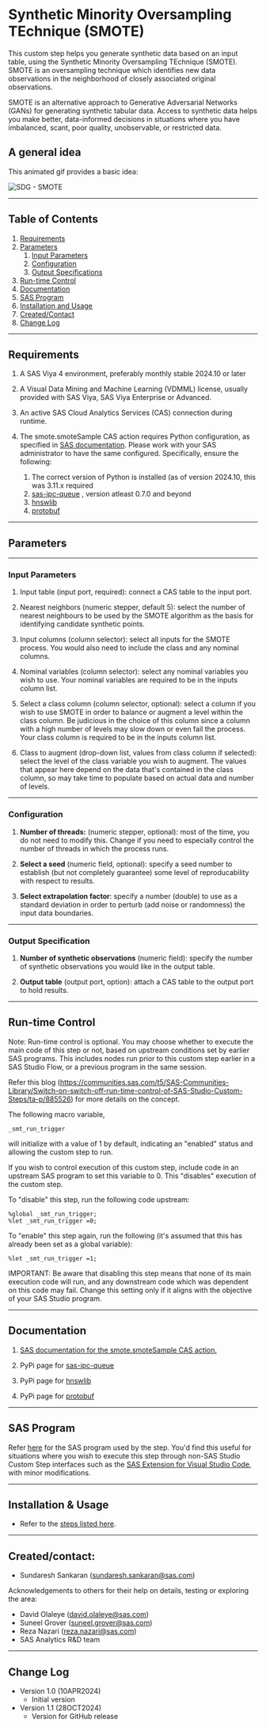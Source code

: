 # Synthetic Minority Oversampling TEchnique (SMOTE) 

This custom step helps you generate synthetic data based on an input table, using the Synthetic Minority Oversampling TEchnique (SMOTE). SMOTE is an oversampling technique which identifies new data observations in the neighborhood of closely associated original observations. 

SMOTE is an alternative approach to Generative Adversarial Networks (GANs) for generating synthetic tabular data. Access to synthetic data helps you make better, data-informed decisions in situations where you have imbalanced, scant, poor quality, unobservable, or restricted data.

## A general idea

This animated gif provides a basic idea: 

![SDG - SMOTE](./img/SMOTE_SDG.gif)

----
## Table of Contents
1. [Requirements](#requirements)
2. [Parameters](#parameters)
   1. [Input Parameters](#input-parameters)
   2. [Configuration](#configuration)
   3. [Output Specifications](#output-specifications)
3. [Run-time Control](#run-time-control)
4. [Documentation](#documentation)
5. [SAS Program](#sas-program)
6. [Installation and Usage](#installation--usage)
7. [Created/Contact](#createdcontact)
8. [Change Log](#change-log)
----
## Requirements

1. A SAS Viya 4 environment, preferably monthly stable 2024.10 or later

2. A Visual Data Mining and Machine Learning (VDMML) license, usually provided with SAS Viya, SAS Viya Enterprise or Advanced.

3. An active SAS Cloud Analytics Services (CAS) connection during runtime.

4. The smote.smoteSample CAS action requires Python configuration, as specified in [SAS documentation](https://go.documentation.sas.com/doc/en/pgmsascdc/default/casactml/casactml_smote_details01.htm). Please work with your SAS administrator to have the same configured. Specifically, ensure the following:

   1. The correct version of Python is installed (as of version 2024.10, this was 3.11.x required 
   2. [sas-ipc-queue](https://pypi.org/project/sas-ipc-queue/) , version atleast 0.7.0 and beyond 
   3. [hnswlib](https://pypi.org/project/hnswlib/)
   4. [protobuf](https://pypi.org/project/protobuf/)

-----
## Parameters
----
### Input Parameters

1. Input table (input port, required): connect a CAS table to the input port.

2. Nearest neighbors (numeric stepper, default 5): select the number of nearest neighbours to be used by the SMOTE algorithm as the basis for identifying candidate synthetic points.

3. Input columns (column selector): select all inputs for the SMOTE process.  You would also need to include the class and any nominal columns.

4. Nominal variables (column selector): select any nominal variables you wish to use. Your nominal variables are required to be in the inputs column list.

5. Select a class column (column selector, optional): select a column if you wish to use SMOTE in order to balance or augment a level within the class column.  Be judicious in the choice of this column since a column with a high number of levels may slow down or even fail the process.  Your class column is required to be in the inputs column list.

6. Class to augment (drop-down list, values from class column if selected): select the level of the class variable you wish to augment.  The values that appear here depend on the data that's contained in the class column, so may take time to populate based on actual data and number of levels.


----
### Configuration 

1. **Number of threads:** (numeric stepper, optional):  most of the time, you do not need to modify this.  Change if you need to especially control the number of threads in which the process runs.

2. **Select a seed** (numeric field, optional): specify a seed number to establish (but not completely guarantee) some level of reproducability with respect to results.
3. **Select extrapolation factor**: specify a number (double) to use as a standard deviation in order to perturb (add noise or randomness) the input data boundaries. 

----
### Output Specification


1. **Number of synthetic observations** (numeric field): specify the number of synthetic observations you would like in the output table.

2. **Output table** (output port, option): attach a CAS table to the output port to hold results.  

----
## Run-time Control

Note: Run-time control is optional.  You may choose whether to execute the main code of this step or not, based on upstream conditions set by earlier SAS programs.  This includes nodes run prior to this custom step earlier in a SAS Studio Flow, or a previous program in the same session.

Refer this blog (https://communities.sas.com/t5/SAS-Communities-Library/Switch-on-switch-off-run-time-control-of-SAS-Studio-Custom-Steps/ta-p/885526) for more details on the concept.

The following macro variable,
```sas
_smt_run_trigger
```

will initialize with a value of 1 by default, indicating an "enabled" status and allowing the custom step to run.

If you wish to control execution of this custom step, include code in an upstream SAS program to set this variable to 0.  This "disables" execution of the custom step.

To "disable" this step, run the following code upstream:

```sas
%global _smt_run_trigger;
%let _smt_run_trigger =0;
```

To "enable" this step again, run the following (it's assumed that this has already been set as a global variable):

```sas
%let _smt_run_trigger =1;
```


IMPORTANT: Be aware that disabling this step means that none of its main execution code will run, and any  downstream code which was dependent on this code may fail.  Change this setting only if it aligns with the objective of your SAS Studio program.

----
## Documentation

1. [SAS documentation for the smote.smoteSample CAS action.](https://go.documentation.sas.com/doc/en/pgmsascdc/default/casactml/casactml_smote_details01.htm)

2. PyPi page for [sas-ipc-queue](https://pypi.org/project/sas-ipc-queue/) 

3. PyPi page for [hnswlib](https://pypi.org/project/hnswlib/)
4. PyPi page for [protobuf](https://pypi.org/project/protobuf/)

----
## SAS Program

Refer [here](./extras/SDG_SMOTE_Synthetic_Data.sas) for the SAS program used by the step.  You'd find this useful for situations where you wish to execute this step through non-SAS Studio Custom Step interfaces such as the [SAS Extension for Visual Studio Code](https://github.com/sassoftware/vscode-sas-extension), with minor modifications. 

----
## Installation & Usage

- Refer to the [steps listed here](https://github.com/sassoftware/sas-studio-custom-steps#getting-started---making-a-custom-step-from-this-repository-available-in-sas-studio).

----
## Created/contact: 

- Sundaresh Sankaran (sundaresh.sankaran@sas.com)

Acknowledgements to others for their help on details, testing or exploring the area: 
- David Olaleye (david.olaleye@sas.com)
- Suneel Grover (suneel.grover@sas.com)
- Reza Nazari (reza.nazari@sas.com)
- SAS Analytics R&D team
----
## Change Log

* Version 1.0 (10APR2024) 
    * Initial version
* Version 1.1 (28OCT2024) 
    * Version for GitHub release
